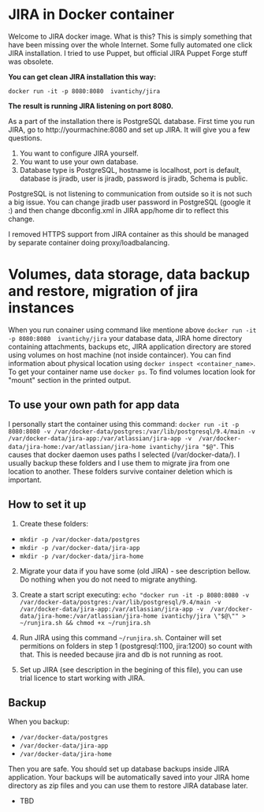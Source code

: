 # JIRA in Docker container

Welcome to JIRA docker image. What is this? This is simply something that have been missing over the whole Internet. Some fully automated one click JIRA installation. I tried to use Puppet, but official JIRA Puppet Forge stuff was obsolete.

**You can get clean JIRA installation this way:**

`docker run -it -p 8080:8080  ivantichy/jira`

**The result is running JIRA listening on port 8080.**

As a part of the installation there is PostgreSQL database. First time you run JIRA, go to http://yourmachine:8080 and set up JIRA. It will give you a few questions.

1. You want to configure JIRA yourself.
2. You want to use your own database.
3. Database type is PostgreSQL, hostname is localhost, port is default, database is jiradb, user is jiradb, password is jiradb, Schema is public.

PostgreSQL is not listening to communication from outside so it is not such a big issue. You can change jiradb user password in PostgreSQL (google it :) and then change dbconfig.xml in JIRA app/home dir to reflect this change. 

I removed HTTPS support from JIRA container as this should be managed by separate container doing proxy/loadbalancing.

# Volumes, data storage, data backup and restore, migration of jira instances

When you run conainer using command like mentione above `docker run -it -p 8080:8080  ivantichy/jira` your database data, JIRA home directory containing attachments, backups etc, JIRA application directory are stored using volumes on host machine (not inside containcer). You can find information about physical location using `docker inspect <container_name>`. To get your container name use `docker ps`. To find volumes location look for "mount" section in the printed output.

## To use your own path for app data

I personally start the container using this command: `docker run -it -p 8080:8080 -v /var/docker-data/postgres:/var/lib/postgresql/9.4/main -v  /var/docker-data/jira-app:/var/atlassian/jira-app -v  /var/docker-data/jira-home:/var/atlassian/jira-home ivantichy/jira "$@"`. This causes that docker daemon uses paths I selected (/var/docker-data/). I usually backup these folders and I use them to migrate jira from one location to another. These folders survive container deletion which is important. 

## How to set it up

1. Create these folders:

* `mkdir -p /var/docker-data/postgres`
* `mkdir -p /var/docker-data/jira-app`
* `mkdir -p /var/docker-data/jira-home`

2. Migrate your data if you have some (old JIRA) - see description bellow. Do nothing when you do not need to migrate anything.

3. Create a start script executing: `echo "docker run -it -p 8080:8080 -v /var/docker-data/postgres:/var/lib/postgresql/9.4/main -v  /var/docker-data/jira-app:/var/atlassian/jira-app -v  /var/docker-data/jira-home:/var/atlassian/jira-home ivantichy/jira \"$@\"" > ~/runjira.sh && chmod +x ~/runjira.sh`

4. Run JIRA using this command `~/runjira.sh`. Container will set permitions on folders in step 1 (postgresql:1100, jira:1200) so count with that. This is needed because jira and db is not running as root.

5. Set up JIRA (see description in the begining of this file), you can use trial licence to start working with JIRA.

## Backup
When you backup:

* `/var/docker-data/postgres`
* `/var/docker-data/jira-app`
* `/var/docker-data/jira-home`
 
Then you are safe. You should set up database backups inside JIRA application. Your backups will be automatically saved into your JIRA home directory as zip files and you can use them to restore JIRA database later.

- TBD
